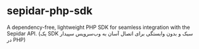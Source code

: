 # sepidar-php-sdk
A dependency-free, lightweight PHP SDK for seamless integration with the Sepidar API. (یک SDK سبک و بدون وابستگی برای اتصال آسان به وب‌سرویس سپیدار در PHP)
